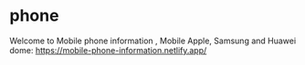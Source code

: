 # phone
Welcome to Mobile phone information , Mobile Apple,  Samsung and  Huawei 
dome: https://mobile-phone-information.netlify.app/

